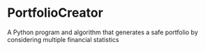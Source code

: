 # PortfolioCreator
A Python program and algorithm that generates a safe portfolio by considering multiple financial statistics
